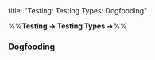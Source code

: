 <frontmatter>
title: "Testing: Testing Types: Dogfooding"
</frontmatter>

<link rel="stylesheet" href="{{baseUrl}}/css/textbook.css">

<div class="website-content">

%%**Testing → Testing Types →**%%

### Dogfooding

<div id="main">

<include src="./what/embed.md" />

</div>
</div>
